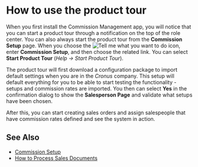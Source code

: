 # How to use the product tour

When you first install the Commission Management app, you will notice that you can start a product tour through a notification on the top of the role center. You can also always start the product tour from the **Commission Setup** page. When you choose the ![Tell me what you want to do](/images/magnifying-glass.gif) icon, enter **Commission Setup**, and then choose the related link. You can select **Start Product Tour** (*Help -> Start Product Tour*).

The product tour will first download a configuration package to import default settings when you are in the *Cronus* company. This setup will default everything for you to be able to start testing the functionality - setups and commission rates are imported. You then can select **Yes** in the confirmation dialog to show the **Salesperson Page** and validate what setups have been chosen.

After this, you can start creating sales orders and assign salespeople that have commission rates defined and see the system in action.

## See Also

- [Commission Setup](page-commission-setup.md)
- [How to Process Sales Documents](how-to-process-sales-documents.md)
